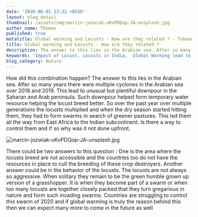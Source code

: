 ```yaml
---
date: '2020-06-01 23:32 +0530'
layout: blog_detail
thumbnail: /assets/img/marcin-jozwiak-uKvPDQop-JA-unsplash.jpg
author_name: Thomas
published: true
metatitle: Global warming and Locusts - How are they related ? - Toknowisgood
title: Global warming and Locusts - How are they related ?
description: The answer to this lies in the Arabian sea. After so many...
keywords: 'Impact of Locust, Locusts in India,  Global Warming lead to Locusts?'
blog_category: Nature
---
```

 How did this combination happen? 
 	The answer to this lies in the Arabian sea. After so many years there were multiple cyclones in the Arabian sea over 2018 and 2019. This lead to unusual but plentiful downpour in the Saharan and Arab peninsula. Such downpour helped form temporary water resource helping the locust breed better. So over the past year over multiple generations the locusts multiplied and when the dry season started hitting them, they had to form swarms in search of greener pastures. This led them all the way from East Africa to the Indian subcontinent. Is there a way to control them and if so why was it not done upfront.
    
![marcin-jozwiak-uKvPDQop-JA-unsplash.jpg]({{site.baseurl}}/assets/img/marcin-jozwiak-uKvPDQop-JA-unsplash.jpg)

    
There could be two answers to this question : One is the area where the locusts breed are not accessible and the countries too do not have the resources in place to cull the breeding of these crop destroyers. Another answer could be in the behavior of the locusts. The locusts are not always so aggressive. When solitary they remain to be the green humble grown up version of a grasshopper. It is when they become part of a swarm or when too many locusts are together closely packed that they turn gregarious in nature and form such invading swarms. Countries are struggling to control this swarm of 2020 and if global warming is truly the reason behind this then we can expect many more to come in the future as well

